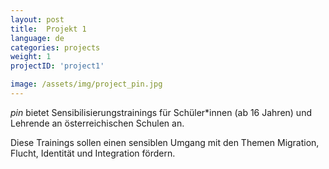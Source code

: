 ```yaml
---
layout: post
title:  Projekt 1
language: de
categories: projects
weight: 1
projectID: 'project1'

image: /assets/img/project_pin.jpg
---
```


*pin* bietet Sensibilisierungstrainings für Schüler*innen (ab 16 Jahren) und Lehrende an österreichischen Schulen an.

Diese Trainings sollen einen sensiblen Umgang mit den Themen Migration, Flucht, Identität und Integration fördern.

